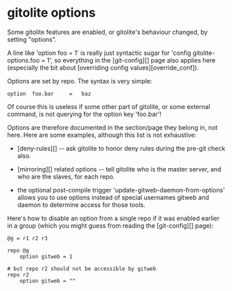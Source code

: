 # gitolite options

Some gitolite features are enabled, or gitolite's behaviour changed, by
setting "options".

A line like 'option foo = 1' is really just syntactic sugar for 'config
gitolite-options.foo = 1', so everything in the [git-config][] page also
applies here (especially the bit about [overriding config
values][override_conf]).

Options are set by repo.  The syntax is very simple:

    option  foo.bar     =   baz

Of course this is useless if some other part of gitolite, or some external
command, is not querying for the option key 'foo.bar'!

Options are therefore documented in the section/page they belong in, not here.
Here are some examples, although this list is not exhaustive:

  * [deny-rules][] -- ask gitolite to honor deny rules during the pre-git
    check also.

  * [mirroring][] related options -- tell gitolite who is the master server,
    and who are the slaves, for each repo.

  * the optional post-compile trigger 'update-gitweb-daemon-from-options'
    allows you to use options instead of special usernames gitweb and daemon
    to determine access for those tools.

Here's how to disable an option from a single repo if it was enabled earlier
in a group (which you might guess from reading the [git-config][] page):

    @g = r1 r2 r3

    repo @g
        option gitweb = 1

    # but repo r2 should not be accessible by gitweb
    repo r2
        option gitweb = ""
